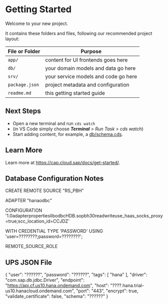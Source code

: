 # Getting Started

Welcome to your new project.

It contains these folders and files, following our recommended project layout:

File or Folder | Purpose
---------|----------
`app/` | content for UI frontends goes here
`db/` | your domain models and data go here
`srv/` | your service models and code go here
`package.json` | project metadata and configuration
`readme.md` | this getting started guide


## Next Steps

- Open a new terminal and run `cds watch` 
- (in VS Code simply choose _**Terminal** > Run Task > cds watch_)
- Start adding content, for example, a [db/schema.cds](db/schema.cds).


## Learn More

Learn more at https://cap.cloud.sap/docs/get-started/.

## Database Configuration Notes

CREATE REMOTE SOURCE "RS_PBH"

ADAPTER "hanaodbc"

CONFIGURATION '<?xml version="1.0" encoding="UTF-8"?><ConnectionProperties name="connectionproperties"><PropertyEntry name="adapterversion">1.0</PropertyEntry><PropertyEntry name="connectionmode">adapterproperties</PropertyEntry><PropertyEntry name="driver">libodbcHDB.so</PropertyEntry><PropertyEntry name="server">pbh</PropertyEntry><PropertyEntry name="port">30</PropertyEntry><PropertyEntry name="dml_mode">readwrite</PropertyEntry><PropertyEntry name="extraadapterproperties">use_haas_socks_proxy=true;scc_location_id=CCJDZ</PropertyEntry></ConnectionProperties>'

WITH CREDENTIAL TYPE 'PASSWORD' USING 'user=????????;password=????????';


REMOTE_SOURCE_ROLE


## UPS JSON File

{
    "user": "??????",
    "password": "??????",
    "tags": [
        "hana"
    ],
    "driver": "com.sap.db.jdbc.Driver",
    "endpoint": "https://api.cf.us10.hana.ondemand.com",
    "host": "????.hana.trial-us10.hanacloud.ondemand.com",
    "port": "443",
    "encrypt": true,
    "validate_certificate": false,
    "schema": "??????"
}



